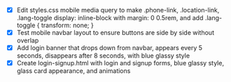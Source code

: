 - [x] Edit styles.css mobile media query to make .phone-link, .location-link, .lang-toggle display: inline-block with margin: 0 0.5rem, and add .lang-toggle { transform: none; }
- [x] Test mobile navbar layout to ensure buttons are side by side without overlap
- [x] Add login banner that drops down from navbar, appears every 5 seconds, disappears after 8 seconds, with blue glassy style
- [x] Create login-signup.html with login and signup forms, blue glassy style, glass card appearance, and animations
